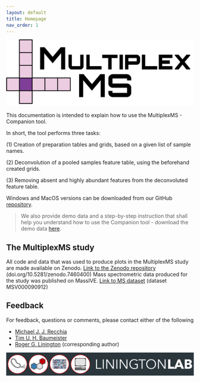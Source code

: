 ```yaml
---
layout: default
title: Homepage
nav_order: 1
---
```


![](assets/config_icon.PNG)

This documentation is intended to explain how to use the MultiplexMS - Companion tool.

In short, the tool performs three tasks:

(1) Creation of preparation tables and grids, based on a given list of sample names. 

(2) Deconvolution of a pooled samples feature table, using the beforehand created grids.

(3) Removing absent and highly abundant features from the deconvoluted feature table.



Windows and MacOS versions can be downloaded from our GitHub [repository](https://github.com/liningtonlab/MultiplexMS/releases). 

> We also provide demo data and a step-by-step instruction that shall help you understand how to use the Companion tool - download the demo data [here]( https://github.com/liningtonlab/MultiplexMS/releases/). 



## The MultiplexMS study
All code and data that was used to produce plots in the MultiplexMS study are made available on Zenodo.
[Link to the Zenodo repository](https://zenodo.org/record/7460400#.Y6IJwnbMI2w) (doi.org/10.5281/zenodo.7460400)
Mass spectrometric data produced for the study was published on MassIVE.
[Link to MS dataset](https://doi.org/10.25345/C5SF2MH02) (dataset MSV000090912) 



## Feedback
For feedback, questions or comments, please contact either of the following
- [Michael J. J. Recchia](mailto:michael_recchia@sfu.ca)
- [Tim U. H. Baumeister](mailto:tim.baumeister@gmx.de)
- [Roger G. Linington](mailto:rliningt@sfu.ca) (corresponding author)

![](assets/linington_logo.PNG)

